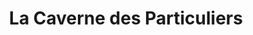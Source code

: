---
title: "La Caverne des Particuliers"
url: /nogent-sur-marne/la-caverne-des-particuliers/
shop: charité
---